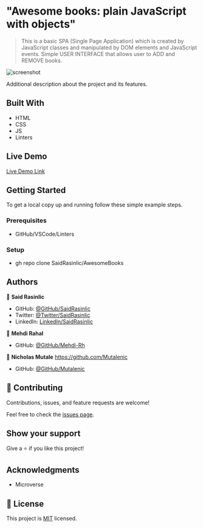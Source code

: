 # "Awesome books: plain JavaScript with objects"

> This is a basic SPA (Single Page Application) which is created by JavaScript classes and manipulated by DOM elements and JavaScript events. Simple USER INTERFACE that allows user to ADD and REMOVE books.

![screenshot](./img/Desktop-Awesome-Books.png.png)

Additional description about the project and its features.

## Built With

- HTML
- CSS
- JS
- Linters

## Live Demo

[Live Demo Link](https://saidrasinlic.github.io/AwesomeBooks/)

## Getting Started

To get a local copy up and running follow these simple example steps.

### Prerequisites

- GitHub/VSCode/Linters

### Setup

- gh repo clone SaidRasinlic/AwesomeBooks

## Authors

👤 **Said Rasinlic**

- GitHub: [@GitHub/SaidRasinlic](https://github.com/SaidRasinlic)
- Twitter: [@Twitter/SaidRasinlic](https://twitter.com/SaidRasinlic)
- LinkedIn: [LinkedIn/SaidRasinlic](https://www.linkedin.com/in/saidrasinlic)

👤 **Mehdi Rahal**

 - GitHub: [@GitHub/Mehdi-Rh](https://github.com/Mehdi-Rh)
 
 👤 **Nicholas Mutale** https://github.com/Mutalenic
 
 - GitHub: [@GitHub/Mutalenic](https://github.com/Mutalenic)

## 🤝 Contributing

Contributions, issues, and feature requests are welcome!

Feel free to check the [issues page](../../issues/).

## Show your support

Give a ⭐️ if you like this project!

## Acknowledgments

- Microverse 

## 📝 License

This project is [MIT](LICENSE) licensed.
